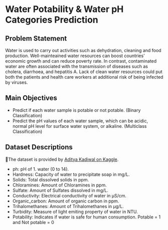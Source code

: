 # Water Potability & Water pH Categories Prediction
## Problem Statement
Water is used to carry out activities such as dehydration, cleaning and food production. Well-mainteained water resources can boost countries’ economic growth and can reduce poverty rate. In contrast, contaminated water are often associated with the transmission of diseases such as cholera, diarrhoea, and hepatitis A. Lack of clean water resources could put both the patients and health care workers at additional risk of being infected by viruses.

## Main Objectives
* Predict if each water sample is potable or not potable. (Binary Classification)
* Predict the pH values of each water sample, which can be acidic, normal pH level for surface water system, or alkaline. (Multiclass Classification)

## Dataset Descriptions
🌟The dataset is provided by <a href="https://www.kaggle.com/datasets/adityakadiwal/water-potability">Aditya Kadiwal on Kaggle</a>.
* ph: pH of 1. water (0 to 14).
* Hardness: Capacity of water to precipitate soap in mg/L.
* Solids: Total dissolved solids in ppm.
* Chloramines: Amount of Chloramines in ppm.
* Sulfate: Amount of Sulfates dissolved in mg/L.
* Conductivity: Electrical conductivity of water in μS/cm.
* Organic_carbon: Amount of organic carbon in ppm.
* Trihalomethanes: Amount of Trihalomethanes in μg/L.
* Turbidity: Measure of light emiting property of water in NTU.
* Potability: Indicates if water is safe for human consumption. Potable = 1 and Not potable = 0
